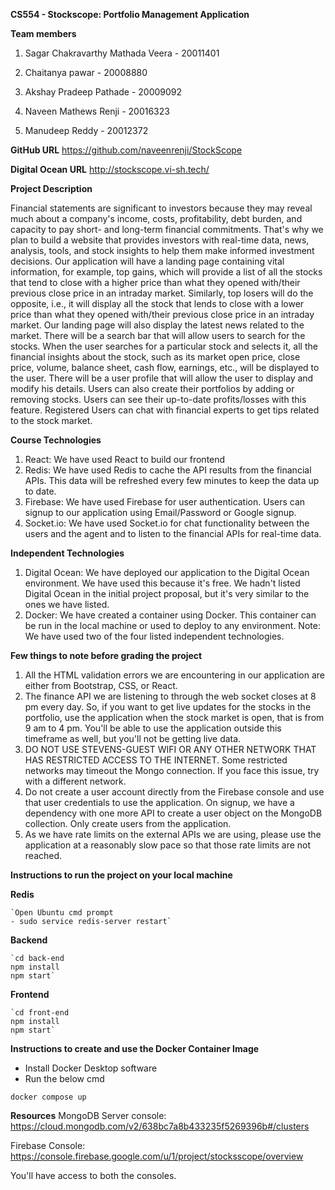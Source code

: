 **CS554 - Stockscope: Portfolio Management Application**

**Team members**

1. Sagar Chakravarthy Mathada Veera - 20011401

2. Chaitanya pawar - 20008880

3. Akshay Pradeep Pathade - 20009092

4. Naveen Mathews Renji - 20016323

5. Manudeep Reddy - 20012372

**GitHub URL**
https://github.com/naveenrenji/StockScope

**Digital Ocean URL**
http://stockscope.vi-sh.tech/

**Project Description**

Financial statements are significant to investors because they may reveal much about a company's income, costs, profitability, debt burden, and capacity to pay short- and long-term financial commitments. That's why we plan to build a website that provides investors with real-time data, news, analysis, tools, and stock insights to help them make informed investment decisions. Our application will have a landing page containing vital information, for example, top gains, which will provide a list of all the stocks that tend to close with a higher price than what they opened with/their previous close price in an intraday market. Similarly, top losers will do the opposite, i.e., it will display all the stock that lends to close with a lower price than what they opened with/their previous close price in an intraday market. Our landing page will also display the latest news related to the market. There will be a search bar that will allow users to search for the stocks. When the user searches for a particular stock and selects it, all the financial insights about the stock, such as its market open price, close price, volume, balance sheet, cash flow, earnings, etc., will be displayed to the user. There will be a user profile that will allow the user to display and modify his details. Users can also create their portfolios by adding or removing stocks. Users can see their up-to-date profits/losses with this feature. Registered Users can chat with financial experts to get tips related to the stock market.

**Course Technologies**

1.  React: We have used React to build our frontend
2.  Redis: We have used Redis to cache the API results from the financial APIs. This data will be refreshed every few minutes to keep the data up to date.
3.  Firebase: We have used Firebase for user authentication. Users can signup to our application using Email/Password or Google signup.
4.  Socket.io: We have used Socket.io for chat functionality between the users and the agent and to listen to the financial APIs for real-time data.

**Independent Technologies**

1.  Digital Ocean: We have deployed our application to the Digital Ocean environment. We have used this because it's free. We hadn't listed Digital Ocean in the initial project proposal, but it's very similar to the ones we have listed.
2.  Docker: We have created a container using Docker. This container can be run in the local machine or used to deploy to any environment.
    Note: We have used two of the four listed independent technologies.

**Few things to note before grading the project**

1. All the HTML validation errors we are encountering in our application are either from Bootstrap, CSS, or React.
2. The finance API we are listening to through the web socket closes at 8 pm every day. So, if you want to get live updates for the stocks in the portfolio, use the application when the stock market is open, that is from 9 am to 4 pm. You'll be able to use the application outside this timeframe as well, but you'll not be getting live data.
3. DO NOT USE STEVENS-GUEST WIFI OR ANY OTHER NETWORK THAT HAS RESTRICTED ACCESS TO THE INTERNET. Some restricted networks may timeout the Mongo connection. If you face this issue, try with a different network.
4. Do not create a user account directly from the Firebase console and use that user credentials to use the application. On signup, we have a dependency with one more API to create a user object on the MongoDB collection. Only create users from the application.
5. As we have rate limits on the external APIs we are using, please use the application at a reasonably slow pace so that those rate limits are not reached.

**Instructions to run the project on your local machine**

**Redis**

    `Open Ubuntu cmd prompt
    - sudo service redis-server restart`

**Backend**

    `cd back-end
    npm install
    npm start`

**Frontend**

    `cd front-end
    npm install
    npm start`

**Instructions to create and use the Docker Container Image**

- Install Docker Desktop software
- Run the below cmd

`docker compose up`

**Resources**
MongoDB Server console: https://cloud.mongodb.com/v2/638bc7a8b433235f5269396b#/clusters

Firebase Console: https://console.firebase.google.com/u/1/project/stocksscope/overview

You'll have access to both the consoles.
